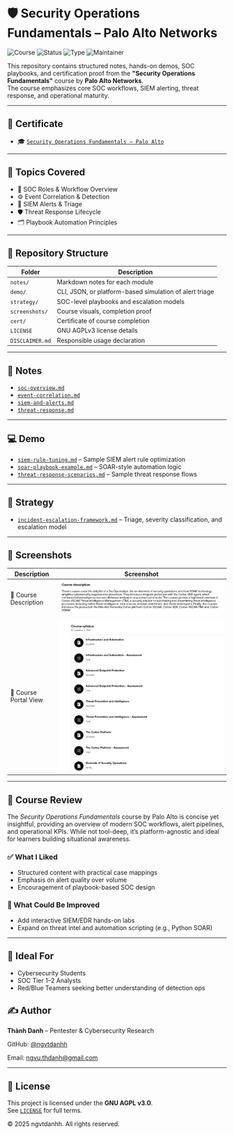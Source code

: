 # 🛡️ Security Operations Fundamentals – Palo Alto Networks

![Course](https://img.shields.io/badge/PaloAlto-Certified-brightgreen?style=flat-square&logo=paloaltonetworks)
![Status](https://img.shields.io/badge/Status-Completed-blue?style=flat-square&logo=verizon)
![Type](https://img.shields.io/badge/Type-Self--Study-orange?style=flat-square&logo=openaccess)
![Maintainer](https://img.shields.io/badge/Maintainer-Thành%20Danh-blueviolet?style=flat-square&logo=github)

This repository contains structured notes, hands-on demos, SOC playbooks, and certification proof from the **"Security Operations Fundamentals"** course by **Palo Alto Networks**.  
The course emphasizes core SOC workflows, SIEM alerting, threat response, and operational maturity.

---

## 📜 Certificate

- 🎓 [`Security Operations Fundamentals – Palo Alto`](./cert/security-operations-paloalto-certificate.png)

---

## 📒 Topics Covered

- 🧠 SOC Roles & Workflow Overview  
- ⚙️ Event Correlation & Detection  
- 🚨 SIEM Alerts & Triage  
- 🛡️ Threat Response Lifecycle  
- 🗂️ Playbook Automation Principles

---

## 📂 Repository Structure

| Folder        | Description |
|---------------|-------------|
| `notes/`      | Markdown notes for each module |
| `demo/`       | CLI, JSON, or platform-based simulation of alert triage |
| `strategy/`   | SOC-level playbooks and escalation models |
| `screenshots/`| Course visuals, completion proof |
| `cert/`       | Certificate of course completion |
| `LICENSE`     | GNU AGPLv3 license details |
| `DISCLAIMER.md` | Responsible usage declaration |

---

## 📘 Notes

- [`soc-overview.md`](./notes/soc-overview.md)  
- [`event-correlation.md`](./notes/event-correlation.md)  
- [`siem-and-alerts.md`](./notes/siem-and-alerts.md)  
- [`threat-response.md`](./notes/threat-response.md)

---

## 💻 Demo

- [`siem-rule-tuning.md`](./demo/siem-rule-tuning.md) – Sample SIEM alert rule optimization  
- [`soar-playbook-example.md`](./demo/soar-playbook-example.md) – SOAR-style automation logic  
- [`threat-response-scenarios.md`](./demo/threat-response-scenarios.md) – Sample threat response flows

---

## 🧠 Strategy

- [`incident-escalation-framework.md`](./strategy/incident-escalation-framework.md) – Triage, severity classification, and escalation model

---

## 📸 Screenshots

| Description | Screenshot |
|-------------|------------|
| 📝 Course Description | ![](./screenshots/paloalto-description.png) |
| 📘 Course Portal View | ![](./screenshots/paloalto-course.png)      |

---

## 📝 Course Review

The *Security Operations Fundamentals* course by Palo Alto is concise yet insightful, providing an overview of modern SOC workflows, alert pipelines, and operational KPIs. While not tool-deep, it’s platform-agnostic and ideal for learners building situational awareness.

### ✅ What I Liked

- Structured content with practical case mappings  
- Emphasis on alert quality over volume  
- Encouragement of playbook-based SOC design

### 📌 What Could Be Improved

- Add interactive SIEM/EDR hands-on labs  
- Expand on threat intel and automation scripting (e.g., Python SOAR)

---

## 📎 Ideal For

- Cybersecurity Students  
- SOC Tier 1–2 Analysts  
- Red/Blue Teamers seeking better understanding of detection ops

## ✍️ Author

**Thành Danh** – Pentester & Cybersecurity Research  

GitHub: [@ngvtdanhh](https://github.com/ngvtdanhh)  

Email: ngvu.thdanh@gmail.com

---

## 📄 License

This project is licensed under the **GNU AGPL v3.0**.  
See [`LICENSE`](./LICENSE) for full terms.

© 2025 ngvtdanhh. All rights reserved.
